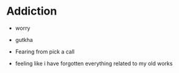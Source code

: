 # Addiction 
- worry
- gutkha

- Fearing from pick a call
- feeling like i have forgotten everything related to my old works
